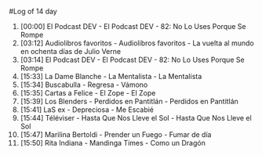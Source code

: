 #Log of 14 day

1. [00:00] El Podcast DEV - El Podcast DEV - 82: No Lo Uses Porque Se Rompe
1. [03:12] Audiolibros favoritos - Audiolibros favoritos - La vuelta al mundo en ochenta días de Julio Verne
1. [03:14] El Podcast DEV - El Podcast DEV - 82: No Lo Uses Porque Se Rompe
1. [15:33] La Dame Blanche - La Mentalista - La Mentalista
1. [15:34] Buscabulla - Regresa - Vámono
1. [15:35] Cartas a Felice - El Zope - El Zope
1. [15:39] Los Blenders - Perdidos en Pantitlán - Perdidos en Pantitlán
1. [15:41] LaS ex - Depreciosa - Me Escabié
1. [15:44] Téléviser - Hasta Que Nos Lleve el Sol - Hasta Que Nos Lleve el Sol
1. [15:47] Marilina Bertoldi - Prender un Fuego - Fumar de día
1. [15:50] Rita Indiana - Mandinga Times - Como un Dragón
